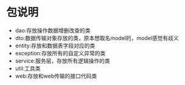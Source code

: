 # 包说明
*   dao:存放操作数据增删改查的类<br>
*   dto:数据传输对象存放的类，原本想取名model的，model感觉有歧义<br>
*   entity:存放和数据表字段对应的类<br>
*   exception:存放所有的自定义异常的类<br>
*   service:服务层，存放所有逻辑操作的类<br>
*   util:工具类<br>
*   web:存放和web传输的接口代码类<br>